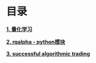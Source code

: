 # 目录

[**1. 量化学习**](quant_learning)

[**2. rqalpha - python模块**](rqalpha)

[**3. successful algorithmic trading**](successful_algorithmic_trading)


